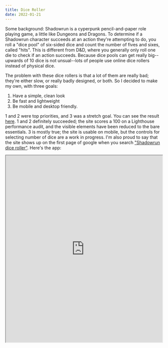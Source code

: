 ```yaml
---
title: Dice Roller
date: 2022-01-21
---
```


Some background: Shadowrun is a cyperpunk pencil-and-paper role playing game, a little like Dungeons and Dragons. To determine if a Shadowrun character succeeds at an action they're attempting to do, you roll a "dice pool" of six-sided dice and count the number of fives and sixes, called "hits". This is different from D&D, where you generally only roll one die to check if an action succeeds. Because dice pools can get really big--upwards of 10 dice is not unsual--lots of people use online dice rollers instead of physical dice.

The problem with these dice rollers is that a lot of them are really bad; they're either slow, or really badly designed, or both. So I decided to make my own, with three goals:

1. Have a simple, clean look
3. Be fast and lightweight
2. Be mobile and desktop friendly.

1 and 2 were top priorities, and 3 was a stretch goal. You can see the result [here](https://fgj.codes/dice_roller). 1 and 2 definitely succeeded; the site scores a 100 on a Lighthouse performance audit, and the visible elements have been reduced to the bare essentials. 3 is mostly true; the site is usable on mobile, but the controls for selecting number of dice are a work in progress. I'm also proud to say that the site shows up on the first page of google when you search ["Shadowrun dice roller"](http://lmgtfy.com/?q=shadowrun+dice+roller). Here's the app:

<iframe src="https://fgj.codes/dice_roller" width="100%" height="600px">
